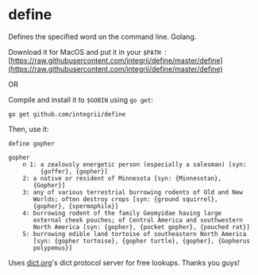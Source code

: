 # define
Defines the specified word on the command line.  Golang.

Download it for MacOS and put it in your `$PATH
`:
[https://raw.githubusercontent.com/integrii/define/master/define](https://raw.githubusercontent.com/integrii/define/master/define)


OR

Compile and install it to `$GOBIN` using `go get`:

`go get github.com/integrii/define`

Then, use it:

`define gopher`

```
gopher
    n 1: a zealously energetic person (especially a salesman) [syn:
         {goffer}, {gopher}]
    2: a native or resident of Minnesota [syn: {Minnesotan},
       {Gopher}]
    3: any of various terrestrial burrowing rodents of Old and New
       Worlds; often destroy crops [syn: {ground squirrel},
       {gopher}, {spermophile}]
    4: burrowing rodent of the family Geomyidae having large
       external cheek pouches; of Central America and southwestern
       North America [syn: {gopher}, {pocket gopher}, {pouched rat}]
    5: burrowing edible land tortoise of southeastern North America
       [syn: {gopher tortoise}, {gopher turtle}, {gopher}, {Gopherus
       polypemus}]
```


Uses [dict.org](http://dict.org)'s dict protocol server for free lookups.  Thanks you guys!
